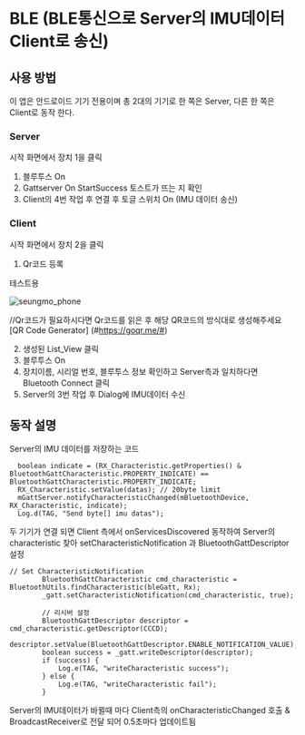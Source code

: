 # BLE (BLE통신으로 Server의 IMU데이터 Client로 송신)

## 사용 방법
  이 앱은 안드로이드 기기 전용이며 총 2대의 기기로 한 쪽은 Server, 다른 한 쪽은 Client로 동작 한다.
  
### Server
   시작 화면에서 장치 1을 클릭   
   1. 블루투스 On
   2. Gattserver On StartSuccess 토스트가 뜨는 지 확인
   3. Client의 4번 작업 후 연결 후 토글 스위치 On (IMU 데이터 송신)

### Client
   시작 화면에서 장치 2을 클릭
   
   1. Qr코드 등록 
   
   테스트용 
   
   ![seungmo_phone](https://user-images.githubusercontent.com/76981135/128312623-07e40866-67b0-4dd9-be15-1b113d5a17b6.png) 
   
   
   //Qr코드가 필요하시다면 Qr코드를 읽은 후 해당 QR코드의 방식대로 생성해주세요 [QR Code Generator] (#https://goqr.me/#)
   
   2. 생성된 List_View 클릭
   3. 블루투스 On
   4. 장치이름, 시리얼 번호, 블루투스 정보 확인하고 Server측과 일치하다면 Bluetooth Connect 클릭
   5. Server의 3번 작업 후 Dialog에 IMU데이터 수신

## 동작 설명

Server의 IMU 데이터를 저장하는 코드

      boolean indicate = (RX_Characteristic.getProperties() & BluetoothGattCharacteristic.PROPERTY_INDICATE) == BluetoothGattCharacteristic.PROPERTY_INDICATE;
      RX_Characteristic.setValue(datas); // 20byte limit
      mGattServer.notifyCharacteristicChanged(mBluetoothDevice, RX_Characteristic, indicate);
      Log.d(TAG, "Send byte[] imu datas");
 
 두 기기가 연결 되면 Client 측에서 onServicesDiscovered 동작하여 Server의 characteristic 찾아 setCharacteristicNotification 과 BluetoothGattDescriptor 설정 
  
    // Set CharacteristicNotification
            BluetoothGattCharacteristic cmd_characteristic = BluetoothUtils.findCharacteristic(bleGatt, Rx);
            _gatt.setCharacteristicNotification(cmd_characteristic, true);

            // 리시버 설정
            BluetoothGattDescriptor descriptor = cmd_characteristic.getDescriptor(CCCD);
            descriptor.setValue(BluetoothGattDescriptor.ENABLE_NOTIFICATION_VALUE);
            boolean success = _gatt.writeDescriptor(descriptor);
            if (success) {
                Log.e(TAG, "writeCharacteristic success");
            } else {
                Log.e(TAG, "writeCharacteristic fail");
            }

 
  Server의 IMU데이터가 바뀔때 마다 Client측의 onCharacteristicChanged 호출 & BroadcastReceiver로 전달 되어 0.5초마다 업데이트됨
 
  
  
